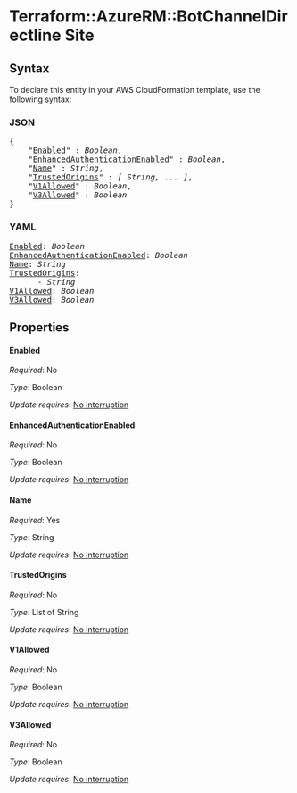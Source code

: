 # Terraform::AzureRM::BotChannelDirectline Site

## Syntax

To declare this entity in your AWS CloudFormation template, use the following syntax:

### JSON

<pre>
{
    "<a href="#enabled" title="Enabled">Enabled</a>" : <i>Boolean</i>,
    "<a href="#enhancedauthenticationenabled" title="EnhancedAuthenticationEnabled">EnhancedAuthenticationEnabled</a>" : <i>Boolean</i>,
    "<a href="#name" title="Name">Name</a>" : <i>String</i>,
    "<a href="#trustedorigins" title="TrustedOrigins">TrustedOrigins</a>" : <i>[ String, ... ]</i>,
    "<a href="#v1allowed" title="V1Allowed">V1Allowed</a>" : <i>Boolean</i>,
    "<a href="#v3allowed" title="V3Allowed">V3Allowed</a>" : <i>Boolean</i>
}
</pre>

### YAML

<pre>
<a href="#enabled" title="Enabled">Enabled</a>: <i>Boolean</i>
<a href="#enhancedauthenticationenabled" title="EnhancedAuthenticationEnabled">EnhancedAuthenticationEnabled</a>: <i>Boolean</i>
<a href="#name" title="Name">Name</a>: <i>String</i>
<a href="#trustedorigins" title="TrustedOrigins">TrustedOrigins</a>: <i>
      - String</i>
<a href="#v1allowed" title="V1Allowed">V1Allowed</a>: <i>Boolean</i>
<a href="#v3allowed" title="V3Allowed">V3Allowed</a>: <i>Boolean</i>
</pre>

## Properties

#### Enabled

_Required_: No

_Type_: Boolean

_Update requires_: [No interruption](https://docs.aws.amazon.com/AWSCloudFormation/latest/UserGuide/using-cfn-updating-stacks-update-behaviors.html#update-no-interrupt)

#### EnhancedAuthenticationEnabled

_Required_: No

_Type_: Boolean

_Update requires_: [No interruption](https://docs.aws.amazon.com/AWSCloudFormation/latest/UserGuide/using-cfn-updating-stacks-update-behaviors.html#update-no-interrupt)

#### Name

_Required_: Yes

_Type_: String

_Update requires_: [No interruption](https://docs.aws.amazon.com/AWSCloudFormation/latest/UserGuide/using-cfn-updating-stacks-update-behaviors.html#update-no-interrupt)

#### TrustedOrigins

_Required_: No

_Type_: List of String

_Update requires_: [No interruption](https://docs.aws.amazon.com/AWSCloudFormation/latest/UserGuide/using-cfn-updating-stacks-update-behaviors.html#update-no-interrupt)

#### V1Allowed

_Required_: No

_Type_: Boolean

_Update requires_: [No interruption](https://docs.aws.amazon.com/AWSCloudFormation/latest/UserGuide/using-cfn-updating-stacks-update-behaviors.html#update-no-interrupt)

#### V3Allowed

_Required_: No

_Type_: Boolean

_Update requires_: [No interruption](https://docs.aws.amazon.com/AWSCloudFormation/latest/UserGuide/using-cfn-updating-stacks-update-behaviors.html#update-no-interrupt)

